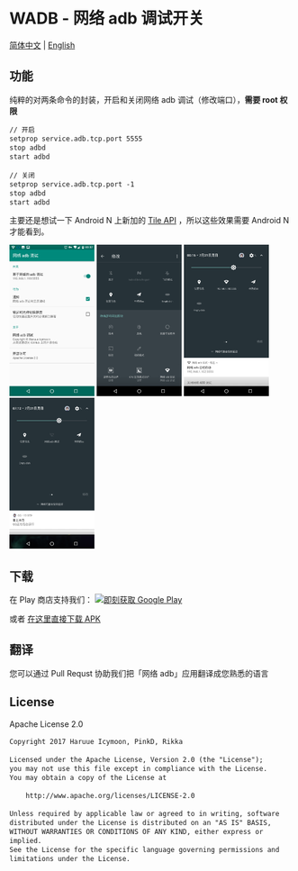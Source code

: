 # WADB - 网络 adb 调试开关

[简体中文](README-zh_rCN.md) | [English](README.md)

## 功能

纯粹的对两条命令的封装，开启和关闭网络 adb 调试（修改端口），**需要 root 权限**

```shell
// 开启
setprop service.adb.tcp.port 5555
stop adbd
start adbd

// 关闭
setprop service.adb.tcp.port -1
stop adbd
start adbd

```

主要还是想试一下 Android N 上新加的 [Tile API](https://developer.android.com/preview/api-overview.html#tile_api) ，所以这些效果需要 Android N 才能看到。

<img src="readme.res/zh_rCN/01.png" width="30%" heigth="30%">
<img src="readme.res/zh_rCN/02.png" width="30%" heigth="30%">
<img src="readme.res/zh_rCN/03.png" width="30%" heigth="30%">
<img src="readme.res/zh_rCN/04.png" width="30%" heigth="30%">

## 下载

在 Play 商店支持我们：
<a href='https://play.google.com/store/apps/details?id=moe.haruue.wadb&utm_source=global_co&utm_medium=prtnr&utm_content=Mar2515&utm_campaign=PartBadge&pcampaignid=MKT-Other-global-all-co-prtnr-py-PartBadge-Mar2515-1'><img alt='即刻获取 Google Play' src='https://play.google.com/intl/en_us/badges/images/generic/zh-cn_badge_web_generic.png' width="250"/></a>

或者 [在这里直接下载 APK](https://github.com/RikkaApps/WADB/releases/latest)

## 翻译

您可以通过 Pull Requst 协助我们把「网络 adb」应用翻译成您熟悉的语言

## License

Apache License 2.0

```License
Copyright 2017 Haruue Icymoon, PinkD, Rikka

Licensed under the Apache License, Version 2.0 (the "License");
you may not use this file except in compliance with the License.
You may obtain a copy of the License at

    http://www.apache.org/licenses/LICENSE-2.0

Unless required by applicable law or agreed to in writing, software
distributed under the License is distributed on an "AS IS" BASIS,
WITHOUT WARRANTIES OR CONDITIONS OF ANY KIND, either express or implied.
See the License for the specific language governing permissions and
limitations under the License.
```
